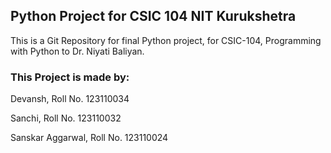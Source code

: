 

## Python Project for CSIC 104 NIT Kurukshetra 

This is a Git Repository for final Python project, for CSIC-104, Programming with Python to Dr. Niyati Baliyan.

### This Project is made by:

Devansh, Roll No. 123110034

Sanchi, Roll No. 123110032

Sanskar Aggarwal, Roll No. 123110024

